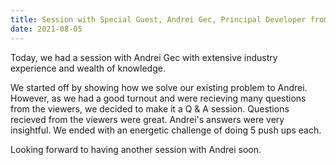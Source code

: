 ```yaml
---
title: Session with Special Guest, Andrei Gec, Principal Developer from Seek
date: 2021-08-05
---
```


Today, we had a session with Andrei Gec with extensive industry experience and wealth of knowledge.

We started off by showing how we solve our existing problem to Andrei. However, as we had a good turnout and were recieving many questions from the viewers, we decided to make it a Q & A session. Questions recieved from the viewers were great. Andrei's answers were very insightful. We ended with an energetic challenge of doing 5 push ups each.

Looking forward to having another session with Andrei soon.